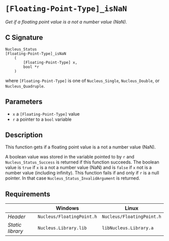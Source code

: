 # `[Floating-Point-Type]_isNaN`
*Get if a floating point value is a not a number value (NaN).*

## C Signature
```
Nucleus_Status
[Floating-Point-Type]_isNaN
    (
        [Floating-Point-Type] x,
        bool *r
    )
```
where `[Floating-Point-Type]` is one of `Nucleus_Single`, `Nucleus_Double`, or `Nucleus_Quadruple`.

## Parameters
- `x` a `[Floating-Point-Type]` value
- `r` a pointer to a `bool` variable

## Description
This function gets if a floating point value is a not a number value (NaN).

A boolean value was stored in the variable pointed to by `r` and `Nucleus_Status_Success` is returned
if this function succeeds. 
The boolean value is `true` if `x` is a not a number value (NaN) and is `false` if `x` not is a number value (including infinity).
This function fails if and only if `r` is a null pointer.
In that case `Nucleus_Status_InvalidArgument` is returned.

## Requirements

|                      | Windows                  | Linux                     |
|----------------------|--------------------------|---------------------------|
| *Header*             | `Nucleus/FloatingPoint.h`| `Nucleus/FloatingPoint.h` |
| *Static library*     | `Nucleus.Library.lib`    | `libNucleus.Library.a`    |
